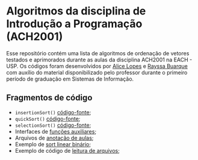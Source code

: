 # Algoritmos da disciplina de Introdução a Programação (ACH2001)

Esse repositório contém uma lista de algoritmos de ordenação de vetores testados e aprimorados durante as aulas da disciplina ACH2001 na EACH - USP.
Os códigos foram desenvolvidos por [Alice Lopes](https://github.com/llicels) e [Rayssa Buarque](https://github.com/rayssabuarque) com auxílio do material disponibilizado pelo professor durante o primeiro período de graduação em Sistemas de Informação.

## Fragmentos de código

- `insertionSort()` [código-fonte](./insertionSort.c);
- `quickSort()` [código-fonte](./quickSort.c);
- `selectionSort()` [código-fonte](./selectionSort.c);
- Interfaces de [funções auxiliares](./comuns.h);
- Arquivos de [anotação de aulas](./messyarchives);
- Exemplo de [sort linear binário](./sort-da-mochila-binaria);
- Exemplo de código de [leitura de arquivos](./leitura-de-arquivos);
